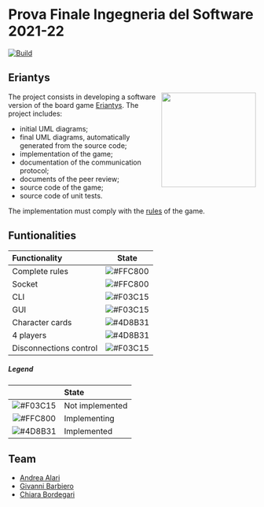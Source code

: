 # Prova Finale Ingegneria del Software 2021-22
[![Build](https://github.com/GioBar00/ingsw2022-AM33/actions/workflows/maven.yml/badge.svg?branch=main)](https://github.com/GioBar00/ingsw2022-AM33/actions/workflows/maven.yml)

## Eriantys

<img src="https://www.craniocreations.it/wp-content/uploads/2021/06/Eriantys_scatola3Dombra.png" width=192px height=192 px align="right" />

The project consists in developing a software version of the board game [Eriantys](https://www.craniocreations.it/prodotto/eriantys/).
The project includes:
- initial UML diagrams;
- final UML diagrams, automatically generated from the source code;
- implementation of the game;
- documentation of the communication protocol;
- documents of the peer review;
- source code of the game;
- source code of unit tests.

The implementation must comply with the [rules](https://www.craniocreations.it/wp-content/uploads/2021/11/Eriantys_ITA_bassa.pdf) of the game.

## Funtionalities

| Functionality  | State  |
|:---------------|:------:|
| Complete rules |![#FFC800](https://via.placeholder.com/15/FFC800/000000?text=+)|
| Socket         |![#FFC800](https://via.placeholder.com/15/FFC800/000000?text=+)|
| CLI            |![#F03C15](https://via.placeholder.com/15/F03C15/000000?text=+)|
| GUI            |![#F03C15](https://via.placeholder.com/15/F03C15/000000?text=+)|
| Character cards|![#4D8B31](https://via.placeholder.com/15/4D8B31/000000?text=+)|
| 4 players      |![#4D8B31](https://via.placeholder.com/15/4D8B31/000000?text=+)|
| Disconnections control |![#F03C15](https://via.placeholder.com/15/F03C15/000000?text=+)|

##### Legend
||State|
|:------:|:------|
|![#F03C15](https://via.placeholder.com/15/F03C15/000000?text=+) | Not implemented|
|![#FFC800](https://via.placeholder.com/15/FFC800/000000?text=+) | Implementing|
|![#4D8B31](https://via.placeholder.com/15/4D8B31/000000?text=+) | Implemented|



## Team

- [Andrea Alari](https://github.com/andrea-alari)
- [Givanni Barbiero](https://github.com/GioBar00)
- [Chiara Bordegari](https://github.com/Chiara-Bordegari)

